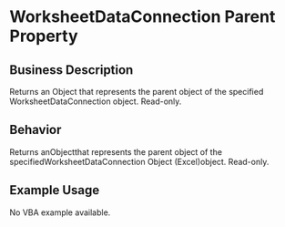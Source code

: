 # WorksheetDataConnection Parent Property

## Business Description
Returns an Object that represents the parent object of the specified WorksheetDataConnection object. Read-only.

## Behavior
Returns anObjectthat represents the parent object of the specifiedWorksheetDataConnection Object (Excel)object. Read-only.

## Example Usage
No VBA example available.